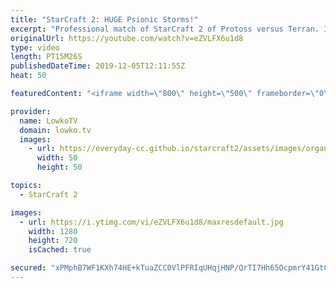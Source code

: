 ```yaml
---
title: "StarCraft 2: HUGE Psionic Storms!"
excerpt: "Professional match of StarCraft 2 of Protoss versus Terran. In this match between MaNa and Special we see several massive Psionic Storms, but the MULEs give the economical advantage to the Terran player.  Get more videos & support my work: http://www.patreon.com/lowkotv  My second channel: http://lowko.tv/morelowko"
originalUrl: https://youtube.com/watch?v=eZVLFX6u1d8
type: video
length: PT15M26S
publishedDateTime: 2019-12-05T12:11:55Z
heat: 50

featuredContent: "<iframe width=\"800\" height=\"500\" frameborder=\"0\" src=\"https://www.youtube.com/embed/eZVLFX6u1d8\" allow=\"accelerometer; autoplay; encrypted-media; gyroscope; picture-in-picture\" allowfullscreen></iframe>"

provider:
  name: LowkoTV
  domain: lowko.tv
  images:
    - url: https://everyday-cc.github.io/starcraft2/assets/images/organizations/lowko.tv-50x50.jpg
      width: 50
      height: 50

topics:
  - StarCraft 2

images:
  - url: https://i.ytimg.com/vi/eZVLFX6u1d8/maxresdefault.jpg
    width: 1280
    height: 720
    isCached: true

secured: "xPMphB7WF1KXh74HE+kTuaZCC0VlPFRIqUHqjHNP/QrTI7Hh65OcpmrY41GtC/uWveS0/Y/BErkCHEdD5WsrMRcTKqiRKg2KYX1/+XIiwkruSik7QvhkSFxwJjrEmJZxV1wdpl4hD1LV1UoKek51nlinprUpT9Eebl6J5kJVG+qNYRxO0VJl5L8Wn1n6ZZ03ZjjLvnra2F8vatQR9501hmvbswvJ6O2/+dt2w/3ICbqt7RuO+I4zuaNKELizAC8g2Gdao82gJ0F1V3PizXpZPKcRMmYL/PyLES63uapDxF/XLnmVUhrRxToYi1xma5lg5lRwGm0jo6Tnwc6m/f20Otha/HOj8IJjdxYuO264PexTa7eqPFVJ8hTkTevDs2yX3+nvS9P4zBXz5t6v6Kf0NJXJuoeC1gCc1IKXcI5g+y0=;o6k9NCelK+UbanruH262PA=="
---
```


